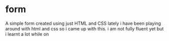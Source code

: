 # form
A simple form created using just HTML and CSS
lately i have been playing around with html and css so i came up with this.
i am not fully fluent yet but i learnt a lot while on
